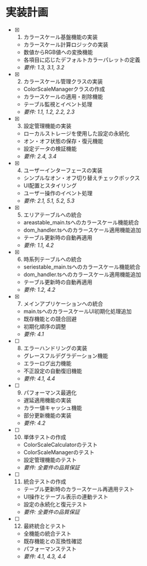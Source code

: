 # 実装計画

- [x] 1. カラースケール基盤機能の実装
  - カラースケール計算ロジックの実装
  - 数値からRGB値への変換機能
  - 各項目に応じたデフォルトカラーパレットの定義
  - _要件: 1.3, 3.1, 3.2_

- [x] 2. カラースケール管理クラスの実装
  - ColorScaleManagerクラスの作成
  - カラースケールの適用・削除機能
  - テーブル監視とイベント処理
  - _要件: 1.1, 1.2, 2.2, 2.3_

- [x] 3. 設定管理機能の実装
  - ローカルストレージを使用した設定の永続化
  - オン・オフ状態の保存・復元機能
  - 設定データの検証機能
  - _要件: 2.4, 3.4_

- [x] 4. ユーザーインターフェースの実装
  - シンプルなオン・オフ切り替えチェックボックス
  - UI配置とスタイリング
  - ユーザー操作のイベント処理
  - _要件: 2.1, 5.1, 5.2, 5.3_

- [x] 5. エリアテーブルへの統合
  - areastable_main.tsへのカラースケール機能統合
  - dom_handler.tsへのカラースケール適用機能追加
  - テーブル更新時の自動再適用
  - _要件: 1.1, 4.2_

- [x] 6. 時系列テーブルへの統合
  - seriestable_main.tsへのカラースケール機能統合
  - dom_handler.tsへのカラースケール適用機能追加
  - テーブル更新時の自動再適用
  - _要件: 1.2, 4.2_

- [x] 7. メインアプリケーションへの統合
  - main.tsへのカラースケールUI初期化処理追加
  - 既存機能との競合回避
  - 初期化順序の調整
  - _要件: 4.1_

- [ ] 8. エラーハンドリングの実装
  - グレースフルデグラデーション機能
  - エラーログ出力機能
  - 不正設定の自動復旧機能
  - _要件: 4.1, 4.4_

- [ ] 9. パフォーマンス最適化
  - 遅延適用機能の実装
  - カラー値キャッシュ機能
  - 部分更新機能の実装
  - _要件: 4.2_

- [ ] 10. 単体テストの作成
  - ColorScaleCalculatorのテスト
  - ColorScaleManagerのテスト
  - 設定管理機能のテスト
  - _要件: 全要件の品質保証_

- [ ] 11. 統合テストの作成
  - テーブル更新時のカラースケール再適用テスト
  - UI操作とテーブル表示の連動テスト
  - 設定の永続化と復元テスト
  - _要件: 全要件の品質保証_

- [ ] 12. 最終統合とテスト
  - 全機能の統合テスト
  - 既存機能との互換性確認
  - パフォーマンステスト
  - _要件: 4.1, 4.3, 4.4_
